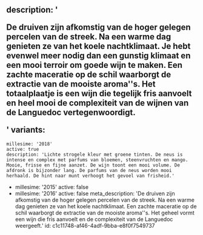 description: '<p>De druiven zijn afkomstig van de hoger gelegen percelen van de streek. Na een warme dag genieten ze van het koele nachtklimaat. Je hebt evenwel meer nodig dan een gunstig klimaat en een mooi terroir om goede wijn te maken. Een zachte maceratie op de schil waarborgt de extractie van de mooiste aroma''s. Het totaalplaatje is een wijn die tegelijk fris aanvoelt en heel mooi de complexiteit van de wijnen van de Languedoc vertegenwoordigt.</p>'
variants:
  -
    millesime: '2018'
    active: true
    description: 'Lichte strogele kleur met groene tinten. De neus is intense en complex met parfums van bloemen, steenvruchten en mango. Mooie, frisse en fijne aanzet. De wijn toont een mooi volume. De afdronk is bijzonder lang. De parfums van de neus worden mooi herhaald. De hint naar munt verhoogt het gevoel van frisheid.'
  -
    millesime: '2015'
    active: false
  -
    millesime: '2016'
    active: false
meta_description: 'De druiven zijn afkomstig van de hoger gelegen percelen van de streek. Na een warme dag genieten ze van het koele nachtklimaat. Een zachte maceratie op de schil waarborgt de extractie van de mooiste aroma''s. Het geheel vormt een wijn die fris aanvoelt en de complexiteit van de Languedoc weergeeft.'
id: c1c11748-af46-4adf-9bba-e8f0f7549737
